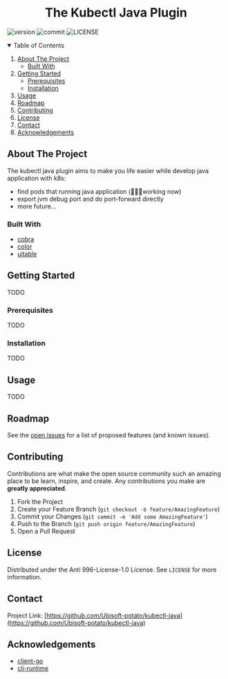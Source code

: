 <h1 align="center">The Kubectl Java Plugin</h1>

![version][go-shield]
![commit][commit-shield]
![LICENSE][license-shield]

<!-- TABLE OF CONTENTS -->
<details open="open">
  <summary>Table of Contents</summary>
  <ol>
    <li>
      <a href="#about-the-project">About The Project</a>
      <ul>
        <li><a href="#built-with">Built With</a></li>
      </ul>
    </li>
    <li>
      <a href="#getting-started">Getting Started</a>
      <ul>
        <li><a href="#prerequisites">Prerequisites</a></li>
        <li><a href="#installation">Installation</a></li>
      </ul>
    </li>
    <li><a href="#usage">Usage</a></li>
    <li><a href="#roadmap">Roadmap</a></li>
    <li><a href="#contributing">Contributing</a></li>
    <li><a href="#license">License</a></li>
    <li><a href="#contact">Contact</a></li>
    <li><a href="#acknowledgements">Acknowledgements</a></li>
  </ol>
</details>



<!-- ABOUT THE PROJECT -->

## About The Project

The kubectl java plugin aims to make you life easier while develop java application with k8s:

* find pods that running java application (👨🏻‍💻working now)
* export jvm debug port and do port-forward directly
* more future...

### Built With

* [cobra](https://github.com/spf13/cobra)
* [color](https://github.com/fatih/color)
* [uitable](https://github.com/gosuri/uitable)

<!-- GETTING STARTED -->

## Getting Started

TODO

### Prerequisites

TODO

### Installation

TODO

<!-- USAGE EXAMPLES -->

## Usage

TODO


<!-- ROADMAP -->

## Roadmap

See the [open issues](https://github.com/Ubisoft-potato/kubectl-java/issues) for a list of proposed features (and known
issues).



<!-- CONTRIBUTING -->

## Contributing

Contributions are what make the open source community such an amazing place to be learn, inspire, and create. Any
contributions you make are **greatly appreciated**.

1. Fork the Project
2. Create your Feature Branch (`git checkout -b feature/AmazingFeature`)
3. Commit your Changes (`git commit -m 'Add some AmazingFeature'`)
4. Push to the Branch (`git push origin feature/AmazingFeature`)
5. Open a Pull Request

<!-- LICENSE -->

## License

Distributed under the Anti 996-License-1.0 License. See `LICENSE` for more information.



<!-- CONTACT -->

## Contact

Project Link: [https://github.com/Ubisoft-potato/kubectl-java](https://github.com/Ubisoft-potato/kubectl-java)



<!-- ACKNOWLEDGEMENTS -->

## Acknowledgements

* [client-go](https://github.com/kubernetes/client-go)
* [cli-runtime](https://github.com/kubernetes/cli-runtime)

[go-shield]: https://img.shields.io/github/go-mod/go-version/Ubisoft-potato/kubectl-java

[commit-shield]: https://img.shields.io/github/last-commit/Ubisoft-potato/kubectl-java

[license-shield]: https://img.shields.io/badge/license-Anti%20996-blue.svg
